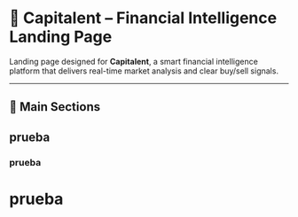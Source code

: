 # 💼 Capitalent – Financial Intelligence Landing Page

Landing page designed for **Capitalent**, a smart financial intelligence platform that delivers real-time market analysis and clear buy/sell signals.

---

## 🚀 Main Sections

## prueba
### prueba
# prueba
